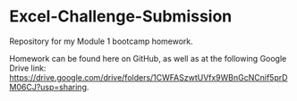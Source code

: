 # Excel-Challenge-Submission
Repository for my Module 1 bootcamp homework.

Homework can be found here on GitHub, as well as at the following Google Drive link: https://drive.google.com/drive/folders/1CWFASzwtUVfx9WBnGcNCnif5prDM06CJ?usp=sharing.
